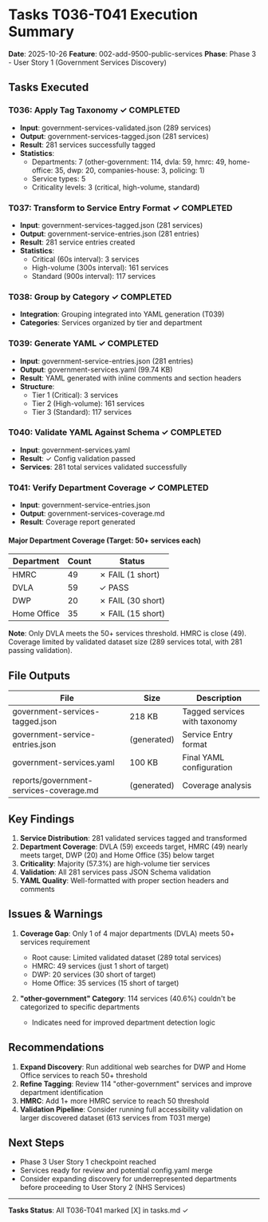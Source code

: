 # Tasks T036-T041 Execution Summary

**Date**: 2025-10-26
**Feature**: 002-add-9500-public-services
**Phase**: Phase 3 - User Story 1 (Government Services Discovery)

## Tasks Executed

### T036: Apply Tag Taxonomy ✓ COMPLETED
- **Input**: government-services-validated.json (289 services)
- **Output**: government-services-tagged.json (281 services)
- **Result**: 281 services successfully tagged
- **Statistics**:
  - Departments: 7 (other-government: 114, dvla: 59, hmrc: 49, home-office: 35, dwp: 20, companies-house: 3, policing: 1)
  - Service types: 5
  - Criticality levels: 3 (critical, high-volume, standard)

### T037: Transform to Service Entry Format ✓ COMPLETED
- **Input**: government-services-tagged.json (281 services)
- **Output**: government-service-entries.json (281 entries)
- **Result**: 281 service entries created
- **Statistics**:
  - Critical (60s interval): 3 services
  - High-volume (300s interval): 161 services
  - Standard (900s interval): 117 services

### T038: Group by Category ✓ COMPLETED
- **Integration**: Grouping integrated into YAML generation (T039)
- **Categories**: Services organized by tier and department

### T039: Generate YAML ✓ COMPLETED
- **Input**: government-service-entries.json (281 entries)
- **Output**: government-services.yaml (99.74 KB)
- **Result**: YAML generated with inline comments and section headers
- **Structure**:
  - Tier 1 (Critical): 3 services
  - Tier 2 (High-volume): 161 services
  - Tier 3 (Standard): 117 services

### T040: Validate YAML Against Schema ✓ COMPLETED
- **Input**: government-services.yaml
- **Result**: ✓ Config validation passed
- **Services**: 281 total services validated successfully

### T041: Verify Department Coverage ✓ COMPLETED
- **Input**: government-service-entries.json
- **Output**: government-services-coverage.md
- **Result**: Coverage report generated

#### Major Department Coverage (Target: 50+ services each)
| Department | Count | Status |
|------------|-------|--------|
| HMRC | 49 | ✗ FAIL (1 short) |
| DVLA | 59 | ✓ PASS |
| DWP | 20 | ✗ FAIL (30 short) |
| Home Office | 35 | ✗ FAIL (15 short) |

**Note**: Only DVLA meets the 50+ services threshold. HMRC is close (49). Coverage limited by validated dataset size (289 services total, with 281 passing validation).

## File Outputs

| File | Size | Description |
|------|------|-------------|
| government-services-tagged.json | 218 KB | Tagged services with taxonomy |
| government-service-entries.json | (generated) | Service Entry format |
| government-services.yaml | 100 KB | Final YAML configuration |
| reports/government-services-coverage.md | (generated) | Coverage analysis |

## Key Findings

1. **Service Distribution**: 281 validated services tagged and transformed
2. **Department Coverage**: DVLA (59) exceeds target, HMRC (49) nearly meets target, DWP (20) and Home Office (35) below target
3. **Criticality**: Majority (57.3%) are high-volume tier services
4. **Validation**: All 281 services pass JSON Schema validation
5. **YAML Quality**: Well-formatted with proper section headers and comments

## Issues & Warnings

1. **Coverage Gap**: Only 1 of 4 major departments (DVLA) meets 50+ services requirement
   - Root cause: Limited validated dataset (289 total services)
   - HMRC: 49 services (just 1 short of target)
   - DWP: 20 services (30 short of target)
   - Home Office: 35 services (15 short of target)

2. **"other-government" Category**: 114 services (40.6%) couldn't be categorized to specific departments
   - Indicates need for improved department detection logic

## Recommendations

1. **Expand Discovery**: Run additional web searches for DWP and Home Office services to reach 50+ threshold
2. **Refine Tagging**: Review 114 "other-government" services and improve department identification
3. **HMRC**: Add 1+ more HMRC service to reach 50 threshold
4. **Validation Pipeline**: Consider running full accessibility validation on larger discovered dataset (613 services from T031 merge)

## Next Steps

- Phase 3 User Story 1 checkpoint reached
- Services ready for review and potential config.yaml merge
- Consider expanding discovery for underrepresented departments before proceeding to User Story 2 (NHS Services)

---

**Tasks Status**: All T036-T041 marked [X] in tasks.md ✓
